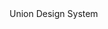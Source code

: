 <script>
  import { Box, Text } from "../src/components/index.js";
</script>

<Box mode="dark" space="5">
  <Text size="10">Union Design System</Text>
</Box>
